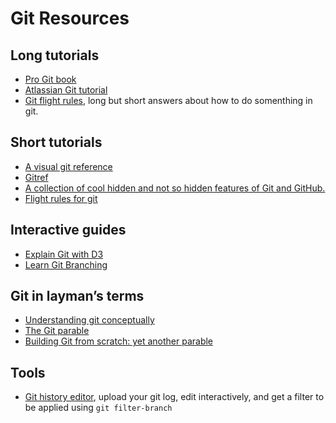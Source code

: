 # Git Resources
## Long tutorials
- [Pro Git book](https://git-scm.com/book/en/v2)
- [Atlassian Git tutorial](https://www.atlassian.com/git/tutorials/)
- [Git flight rules](https://github.com/k88hudson/git-flight-rules), long but short answers about how to do somenthing in git.

## Short tutorials
- [A visual git reference](https://marklodato.github.io/visual-git-guide/index-en.html)
- [Gitref](http://git.github.io/git-reference/)
- [A collection of cool hidden and not so hidden features of Git and GitHub.](http://git.io/sheet)
- [Flight rules for git](https://github.com/k88hudson/git-flight-rules)

## Interactive guides
- [Explain Git with D3](http://onlywei.github.io/explain-git-with-d3/)
- [Learn Git Branching](https://learngitbranching.js.org)

## Git in layman’s terms
- [Understanding git conceptually](https://www.sbf5.com/~cduan/technical/git/)
- [The Git parable](http://practical-neuroimaging.github.io/git_parable.html)
- [Building Git from scratch: yet another parable](http://matthew-brett.github.io/pydagogue/foundation.html)

## Tools
- [Git history editor](https://bokub.github.io/git-history-editor/), upload your git log, edit interactively, and get a filter to be applied using `git filter-branch`
